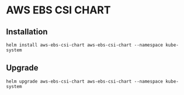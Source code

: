 # AWS EBS CSI CHART

## Installation
```shell
helm install aws-ebs-csi-chart aws-ebs-csi-chart --namespace kube-system
```

## Upgrade
```shell
helm upgrade aws-ebs-csi-chart aws-ebs-csi-chart --namespace kube-system
```
